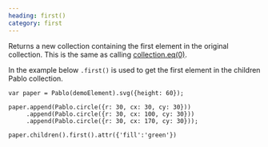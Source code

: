 ```yaml
--- 
heading: first()
category: first
---
```


Returns a new collection containing the first element in the original collection. This is the same as calling [collection.eq(0)](/api/eq).

In the example below `.first()` is used to get the first element in the children Pablo collection.

    var paper = Pablo(demoElement).svg({height: 60});

    paper.append(Pablo.circle({r: 30, cx: 30, cy: 30}))
         .append(Pablo.circle({r: 30, cx: 100, cy: 30}))
         .append(Pablo.circle({r: 30, cx: 170, cy: 30}));

    paper.children().first().attr({'fill':'green'})